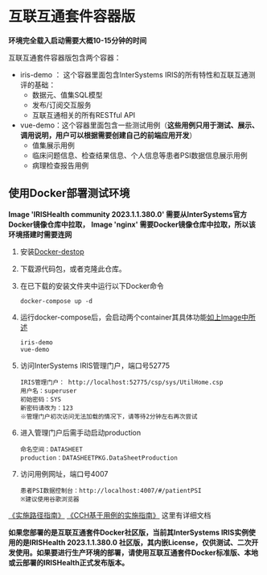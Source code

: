 # 互联互通套件容器版


 **环境完全载入启动需要大概10-15分钟的时间** 

互联互通套件容器版包含两个容器：

+ iris-demo ： 这个容器里面包含InterSystems IRIS的所有特性和互联互通测评的基础：
  + 数据元、值集SQL模型
  + 发布/订阅交互服务
  + 互联互通相关的所有RESTful API
+ vue-demo：这个容器里面包含一些测试用例（**这些用例只用于测试、展示、调用说明，用户可以根据需要创建自己的前端应用开发**）
  + 值集展示用例
  + 临床问题信息、检查结果信息、个人信息等患者PSI数据信息展示用例
  + 病理检查报告用例

## 使用Docker部署测试环境

**Image 'IRISHealth community 2023.1.1.380.0' 需要从InterSystems官方Docker镜像仓库中拉取，**
**Image 'nginx' 需要Docker镜像仓库中拉取，所以该环境搭建时需要连网**
1. 安装[Docker-destop](https://www.docker.com/products/docker-desktop)

2. 下载源代码包，或者克隆此仓库。

3. 在已下载的安装文件夹中运行以下Docker命令

   ```shell
   docker-compose up -d
   ```

4. 运行docker-compose后，会启动两个container其具体功能[如上Image中所述](#互联互通套件容器版包含两个Image：)

   ```shell
   iris-demo
   vue-demo
   ```

5. 访问InterSystems IRIS管理门户，端口号52775

   ```shell
   IRIS管理门户： http://localhost:52775/csp/sys/UtilHome.csp
   用户名：superuser
   初始密码：SYS
   新密码请改为：123
   ※管理门户初次访问无法加载的情况下，请等待2分钟左右再次尝试
   ```
6. 进入管理门户后需手动启动production
   ```shell
   命名空间：DATASHEET
   production：DATASHEETPKG.DataSheetProduction
   ```
7. 访问用例网址，端口号4007

   ```shell
   患者PSI数据控制台：http://localhost:4007/#/patientPSI
   ※建议使用谷歌浏览器
   ```
[《实施路径指南》](https://shimo.im/docs/aBAYMK7opotPlRAj/])
[《CCH基于用例的实施指南》](https://shimo.im/docx/Wr3DpvJvaeUpBy3J/) 这里有详细文档


**如果您部署的是互联互通套件Docker社区版，当前其InterSystems IRIS实例使用的是IRISHealth 2023.1.1.380.0 社区版，其内嵌License，仅供测试、二次开发使用。如果要进行生产环境的部署，请使用互联互通套件Docker标准版、本地或云部署的IRISHealth正式发布版本。**

